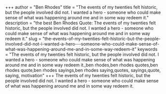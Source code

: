 +++
author = "Ben Rhodes"
title = "The events of my twenties felt historic, but the people involved did not. I wanted a hero - someone who could make sense of what was happening around me and in some way redeem it."
description = "the best Ben Rhodes Quote: The events of my twenties felt historic, but the people involved did not. I wanted a hero - someone who could make sense of what was happening around me and in some way redeem it."
slug = "the-events-of-my-twenties-felt-historic-but-the-people-involved-did-not-i-wanted-a-hero---someone-who-could-make-sense-of-what-was-happening-around-me-and-in-some-way-redeem-it"
keywords = "The events of my twenties felt historic, but the people involved did not. I wanted a hero - someone who could make sense of what was happening around me and in some way redeem it.,ben rhodes,ben rhodes quotes,ben rhodes quote,ben rhodes sayings,ben rhodes saying,quotes, sayings,quote, saying, motivation"
+++
The events of my twenties felt historic, but the people involved did not. I wanted a hero - someone who could make sense of what was happening around me and in some way redeem it.
